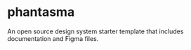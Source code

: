 # phantasma
An open source design system starter template that includes documentation and Figma files.
